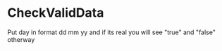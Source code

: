 # CheckValidData
Put day in format dd mm yy and if its real you will see "true" and "false" otherway
